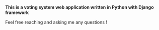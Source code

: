 **This is a voting system web application written in Python with Django framework**

Feel free reaching and asking me any questions !
